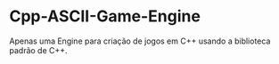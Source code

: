 # Cpp-ASCII-Game-Engine
Apenas uma Engine para criação de jogos em C++ usando a biblioteca padrão de C++.

